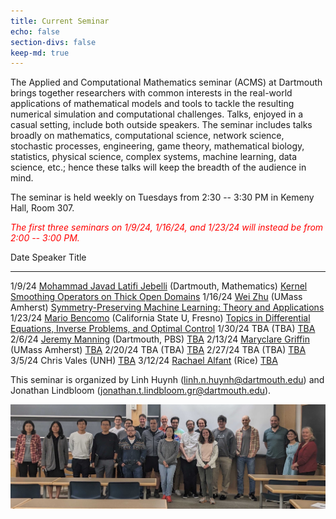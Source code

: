 ```yaml
---
title: Current Seminar
echo: false
section-divs: false
keep-md: true
---
```



The Applied and Computational Mathematics seminar (ACMS) at Dartmouth brings together researchers with common interests in the real-world applications of mathematical models and tools to tackle the resulting numerical simulation and computational challenges. Talks, enjoyed in a casual setting, include both outside speakers. The seminar includes talks broadly on mathematics, computational science, network science, stochastic processes, engineering, game theory, mathematical biology, statistics, physical science, complex systems, machine learning, data science, etc.; hence these talks will keep the breadth of the audience in mind.

The seminar is held weekly on Tuesdays from 2:30 -- 3:30 PM in Kemeny Hall, Room 307.

<span style="color:red">*The first three seminars on 1/9/24, 1/16/24, and 1/23/24 will instead be from 2:00 -- 3:00 PM.*</span>

<!-- This cell looks through the seminar_talks YAML file and generates the current seminar schedule. -->

Date     Speaker                                                                                                              Title
-------  -------------------------------------------------------------------------------------------------------------------  ---------------------------------------------------------------------------------------------------------
1/9/24   [Mohammad Javad Latifi Jebelli](https://math.dartmouth.edu/~mjebelli/) (Dartmouth, Mathematics)                      [Kernel Smoothing Operators on Thick Open Domains](/seminar_pages/JebelliW24.html)
1/16/24  [Wei Zhu](https://www.umass.edu/mathematics-statistics/directory/faculty/wei-zhu) (UMass Amherst)                    [Symmetry-Preserving Machine Learning: Theory and Applications](/seminar_pages/ZhuW24.html)
1/23/24  [Mario Bencomo](https://csm.fresnostate.edu/math/faculty-staff/resident/mbencomo.html) (California State U, Fresno)  [Topics in Differential Equations, Inverse Problems, and Optimal Control](/seminar_pages/BencomoW24.html)
1/30/24  TBA (TBA)                                                                                                            [TBA](/seminar_pages/TBA2W24.html)
2/6/24   [Jeremy Manning](https://pbs.dartmouth.edu/people/jeremy-r-manning) (Dartmouth, PBS)                                 [TBA](/seminar_pages/ManningW24.html)
2/13/24  [Maryclare Griffin](https://maryclare.github.io/) (UMass Amherst)                                                    [TBA](/seminar_pages/GriffinW24.html)
2/20/24  TBA (TBA)                                                                                                            [TBA](/seminar_pages/TBA3W24.html)
2/27/24  TBA (TBA)                                                                                                            [TBA](/seminar_pages/TBA4W24.html)
3/5/24   Chris Vales (UNH)                                                                                                    [TBA](/seminar_pages/ValesW24.html)
3/12/24  [Rachael Alfant](https://rachaelalfant.github.io/) (Rice)                                                            [TBA](/seminar_pages/AlfantW24.html)


This seminar is organized by Linh Huynh (linh.n.huynh@dartmouth.edu) and Jonathan Lindbloom (jonathan.t.lindbloom.gr@dartmouth.edu).

![](acms_banner.JPG)

